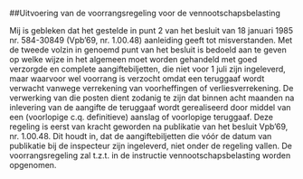 <meta http-equiv='Content-Type' content='text/html; charset=utf-8' />

##Uitvoering van de voorrangsregeling voor de vennootschapsbelasting

Mij is gebleken dat het gestelde in punt 2 van het besluit van 18 januari 1985 nr. 584-30849 (Vpb’69, nr. 1.00.48) aanleiding geeft tot misverstanden. Met de tweede volzin in genoemd punt van het besluit is bedoeld aan te geven op welke wijze in het algemeen moet worden gehandeld met goed verzorgde en complete aangiftebiljetten, die niet voor 1 juli zijn ingeleverd, maar waarvoor wel voorrang is verzocht omdat een teruggaaf wordt verwacht vanwege verrekening van voorheffingen of verliesverrekening. De verwerking van die posten dient zodanig te zijn dat binnen acht maanden na inlevering van de aangifte de teruggaaf wordt gerealiseerd door middel van een (voorlopige c.q. definitieve) aanslag of voorlopige teruggaaf. Deze regeling is eerst van kracht geworden na publikatie van het besluit Vpb’69, nr. 1.00.48. Dit houdt in, dat de aangiftebiljetten die vóór de datum van publikatie bij de inspecteur zijn ingeleverd, niet onder de regeling vallen. De voorrangsregeling zal t.z.t. in de instructie vennootschapsbelasting worden opgenomen.    
